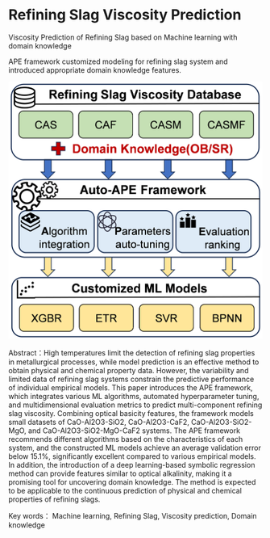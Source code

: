 # Refining Slag Viscosity Prediction
Viscosity Prediction of Refining Slag based on Machine learning with domain knowledge

APE framework customized modeling for refining slag system and introduced appropriate domain knowledge features. 

![Alt text](image.png)

Abstract：High temperatures limit the detection of refining slag properties in metallurgical processes, while model prediction is an effective method to obtain physical and chemical property data. However, the variability and limited data of refining slag systems constrain the predictive performance of individual empirical models. This paper introduces the APE framework, which integrates various ML algorithms, automated hyperparameter tuning, and multidimensional evaluation metrics to predict multi-component refining slag viscosity. Combining optical basicity features, the framework models small datasets of CaO-Al2O3-SiO2, CaO-Al2O3-CaF2, CaO-Al2O3-SiO2-MgO, and CaO-Al2O3-SiO2-MgO-CaF2 systems. The APE framework recommends different algorithms based on the characteristics of each system, and the constructed ML models achieve an average validation error below 15.1%, significantly excellent compared to various empirical models. In addition, the introduction of a deep learning-based symbolic regression method can provide features similar to optical alkalinity, making it a promising tool for uncovering domain knowledge. The method is expected to be applicable to the continuous prediction of physical and chemical properties of refining slags.

Key words： Machine learning, Refining Slag, Viscosity prediction, Domain knowledge

